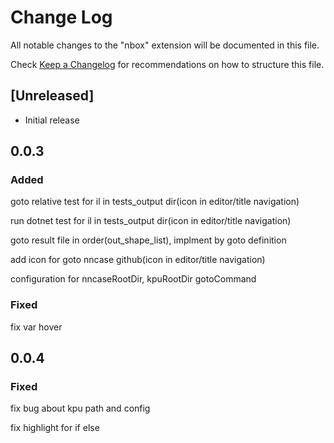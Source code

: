 # Change Log

All notable changes to the "nbox" extension will be documented in this file.

Check [Keep a Changelog](http://keepachangelog.com/) for recommendations on how to structure this file.

## [Unreleased]

- Initial release

## 0.0.3

### Added

goto relative test for il in tests_output dir(icon in editor/title navigation)

run dotnet test for il in tests_output dir(icon in editor/title navigation)

goto result file in order(out_shape_list), implment by goto definition

add icon for goto nncase github(icon in editor/title navigation)

configuration for nncaseRootDir, kpuRootDir gotoCommand

### Fixed

fix var hover

## 0.0.4

### Fixed

fix bug about kpu path and config

fix highlight for if else